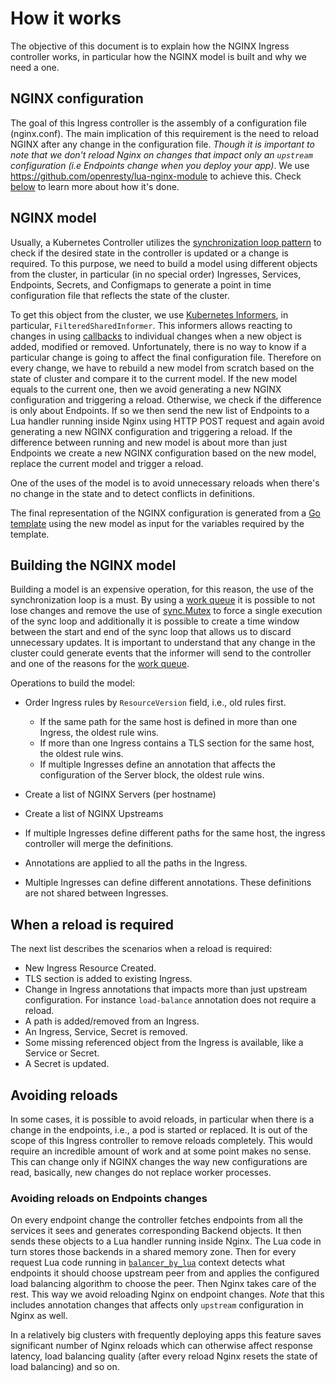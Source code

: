 # How it works

The objective of this document is to explain how the NGINX Ingress controller works, in particular how the NGINX model is built and why we need a one.

## NGINX configuration

The goal of this Ingress controller is the assembly of a configuration file (nginx.conf). The main implication of this requirement is the need to reload NGINX after any change in the configuration file. _Though it is important to note that we don't reload Nginx on changes that impact only an `upstream` configuration (i.e Endpoints change when you deploy your app)_. We use https://github.com/openresty/lua-nginx-module to achieve this. Check [below](#avoiding-reloads-on-endpoints-changes) to learn more about how it's done.

## NGINX model

Usually, a Kubernetes Controller utilizes the [synchronization loop pattern](1) to check if the desired state in the controller is updated or a change is required. To this purpose, we need to build a model using different objects from the cluster, in particular (in no special order) Ingresses, Services, Endpoints, Secrets, and Configmaps to generate a point in time configuration file that reflects the state of the cluster.

To get this object from the cluster, we use [Kubernetes Informers](2), in particular, `FilteredSharedInformer`. This informers allows reacting to changes in using [callbacks](3) to individual changes when a new object is added, modified or removed. Unfortunately, there is no way to know if a particular change is going to affect the final configuration file. Therefore on every change, we have to rebuild a new model from scratch based on the state of cluster and compare it to the current model. If the new model equals to the current one, then we avoid generating a new NGINX configuration and triggering a reload. Otherwise, we check if the difference is only about Endpoints. If so we then send the new list of Endpoints to a Lua handler running inside Nginx using HTTP POST request and again avoid generating a new NGINX configuration and triggering a reload. If the difference between running and new model is about more than just Endpoints we create a new NGINX configuration based on the new model, replace the current model and trigger a reload.

One of the uses of the model is to avoid unnecessary reloads when there's no change in the state and to detect conflicts in definitions.

The final representation of the NGINX configuration is generated from a [Go template](6) using the new model as input for the variables required by the template.

## Building the NGINX model

Building a model is an expensive operation, for this reason, the use of the synchronization loop is a must. By using a [work queue](4) it is possible to not lose changes and remove the use of [sync.Mutex](5) to force a single execution of the sync loop and additionally it is possible to create a time window between the start and end of the sync loop that allows us to discard unnecessary updates. It is important to understand that any change in the cluster could generate events that the informer will send to the controller and one of the reasons for the [work queue](4).

Operations to build the model:

- Order Ingress rules by `ResourceVersion` field, i.e., old rules first.
  - If the same path for the same host is defined in more than one Ingress, the oldest rule wins.
  - If more than one Ingress contains a TLS section for the same host, the oldest rule wins.
  - If multiple Ingresses define an annotation that affects the configuration of the Server block, the oldest rule wins.

- Create a list of NGINX Servers (per hostname)
- Create a list of NGINX Upstreams
- If multiple Ingresses define different paths for the same host, the ingress controller will merge the definitions.
- Annotations are applied to all the paths in the Ingress.
- Multiple Ingresses can define different annotations. These definitions are not shared between Ingresses.

## When a reload is required

The next list describes the scenarios when a reload is required:

- New Ingress Resource Created.
- TLS section is added to existing Ingress.
- Change in Ingress annotations that impacts more than just upstream configuration. For instance `load-balance` annotation does not require a reload.
- A path is added/removed from an Ingress.
- An Ingress, Service, Secret is removed.
- Some missing referenced object from the Ingress is available, like a Service or Secret.
- A Secret is updated.

## Avoiding reloads

In some cases, it is possible to avoid reloads, in particular when there is a change in the endpoints, i.e., a pod is started or replaced. It is out of the scope of this Ingress controller to remove reloads completely. This would require an incredible amount of work and at some point makes no sense. This can change only if NGINX changes the way new configurations are read, basically, new changes do not replace worker processes.

### Avoiding reloads on Endpoints changes
On every endpoint change the controller fetches endpoints from all the services it sees and generates corresponding Backend objects. It then sends these objects to a Lua handler running inside Nginx. The Lua code in turn stores those backends in a shared memory zone. Then for every request Lua code running in [`balancer_by_lua`](https://github.com/openresty/lua-resty-core/blob/master/lib/ngx/balancer.md) context detects what endpoints it should choose upstream peer from and applies the configured load balancing algorithm to choose the peer. Then Nginx takes care of the rest. This way we avoid reloading Nginx on endpoint changes. _Note_ that this includes annotation changes that affects only `upstream` configuration in Nginx as well.

In a relatively big clusters with frequently deploying apps this feature saves significant number of Nginx reloads which can otherwise affect response latency, load balancing quality (after every reload Nginx resets the state of load balancing) and so on.

[0]: https://github.com/openresty/lua-nginx-module/pull/1259
[1]: https://coreos.com/kubernetes/docs/latest/replication-controller.html#the-reconciliation-loop-in-detail
[2]: https://godoc.org/k8s.io/client-go/informers#NewFilteredSharedInformerFactory
[3]: https://godoc.org/k8s.io/client-go/tools/cache#ResourceEventHandlerFuncs
[4]: https://github.com/kubernetes/ingress-nginx/blob/master/internal/task/queue.go#L38
[5]: https://golang.org/pkg/sync/#Mutex
[6]: https://github.com/kubernetes/ingress-nginx/blob/master/rootfs/etc/nginx/template/nginx.tmpl
[7]: http://nginx.org/en/docs/beginners_guide.html#control
